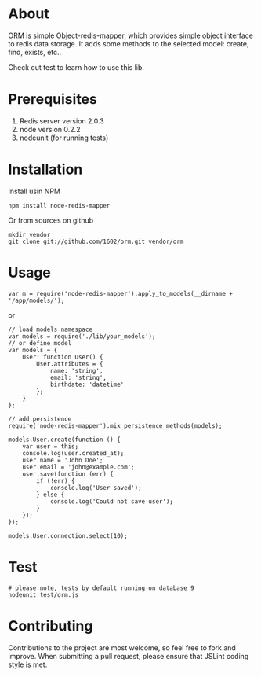 About
=====

ORM is simple Object-redis-mapper, which provides simple object interface to redis data storage.
It adds some methods to the selected model: create, find, exists, etc..

Check out test to learn how to use this lib.

Prerequisites
=============

 1. Redis server version 2.0.3
 2. node version 0.2.2
 3. nodeunit (for running tests)

Installation
============

Install usin NPM

    npm install node-redis-mapper

Or from sources on github

    mkdir vendor
    git clone git://github.com/1602/orm.git vendor/orm

Usage
=====

    var m = require('node-redis-mapper').apply_to_models(__dirname + '/app/models/');

or

    // load models namespace
    var models = require('./lib/your_models');
    // or define model
    var models = {
        User: function User() {
            User.attributes = {
                name: 'string',
                email: 'string',
                birthdate: 'datetime'
            };
        }
    };

    // add persistence
    require('node-redis-mapper').mix_persistence_methods(models);

    models.User.create(function () {
        var user = this;
        console.log(user.created_at);
        user.name = 'John Doe';
        user.email = 'john@example.com';
        user.save(function (err) {
            if (!err) {
                console.log('User saved');
            } else {
                console.log('Could not save user');
            }
        });
    });

    models.User.connection.select(10);

Test
====

    # please note, tests by default running on database 9
    nodeunit test/orm.js

Contributing
============

Contributions to the project are most welcome, so feel free to fork and improve. When submitting a pull request, please ensure that JSLint coding style is met.
